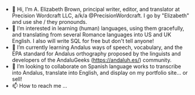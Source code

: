 - 👋 Hi, I’m A. Elizabeth Brown, principal writer, editor, and translator at Precision Wordcraft LLC, a/k/a @PrecisionWordcraft. I go by "Elizabeth" and use she / they pronounds.
- 👀 I’m interested in learning (human) languages, using them gracefully, and translating from several Romance languages into US and UK English. I also will write SQL for free but don't tell anyone!
- 🌱 I’m currently learning Andalus ways of speech, vocabulary, and the EPA standard for Andalus orthography proposed by the linguists and developers of the AndaluGeeks (https://andaluh.es/) community. 
- 💞️ I’m looking to collaborate on Spanish language works to transcribe into Andalus, translate into English, and display on my portfolio site... or sell! 
- 📫 How to reach me ... 

<!---
PrecisionWordcraft/PrecisionWordcraft is a ✨ special ✨ repository because its `README.md` (this file) appears on your GitHub profile.
You can click the Preview link to take a look at your changes.
--->
